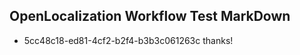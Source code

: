 ## OpenLocalization Workflow Test MarkDown
* 5cc48c18-ed81-4cf2-b2f4-b3b3c061263c 
thanks!<!--HONumber=Mar16_HO2-->
